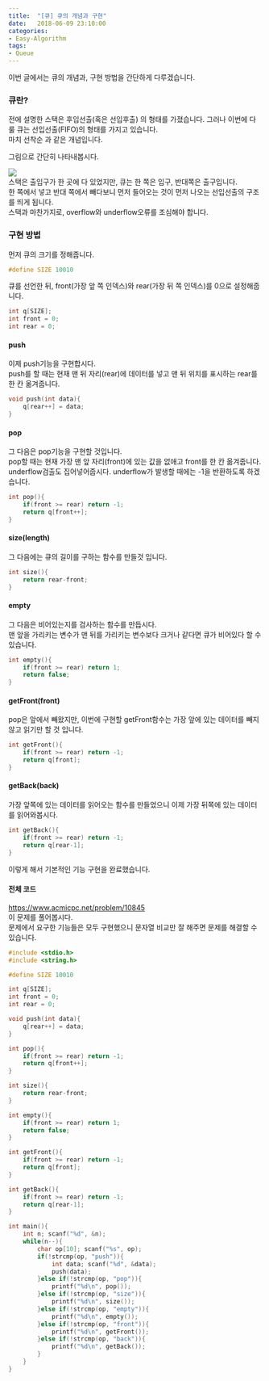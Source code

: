 ```yaml
---
title:  "[큐] 큐의 개념과 구현"
date:   2018-06-09 23:10:00
categories:
- Easy-Algorithm
tags:
- Queue
---
```

이번 글에서는 큐의 개념과, 구현 방법을 간단하게 다루겠습니다.

### 큐란?
전에 설명한 스택은 후입선출(혹은 선입후출) 의 형태를 가졌습니다. 그러나 이번에 다룰 큐는 선입선출(FIFO)의 형태를 가지고 있습니다.<br>
마치 선착순 과 같은 개념입니다.

그림으로 간단히 나타내봅시다.

<img src = "https://i.imgur.com/vYR2HC2.png"><br>
스택은 출입구가 한 곳에 다 있었지만, 큐는 한 쪽은 입구, 반대쪽은 출구입니다.<br>
한 쪽에서 넣고 반대 쪽에서 빼다보니 먼저 들어오는 것이 먼저 나오는 선입선출의 구조를 띄게 됩니다.<br>
스택과 마찬가지로, overflow와 underflow오류를 조심해야 합니다.

### 구현 방법
먼저 큐의 크기를 정해줍니다.
```cpp
#define SIZE 10010
```

큐를 선언한 뒤, front(가장 앞 쪽 인덱스)와 rear(가장 뒤 쪽 인덱스)를 0으로 설정해줍니다.
```cpp
int q[SIZE];
int front = 0;
int rear = 0;
```

#### push
이제 push기능을 구현합시다.<br>
push를 할 때는 현재 맨 뒤 자리(rear)에 데이터를 넣고 맨 뒤 위치를 표시하는 rear를 한 칸 옮겨줍니다.
```cpp
void push(int data){
    q[rear++] = data;
}
```

#### pop
그 다음은 pop기능을 구현할 것입니다.<br>
pop할 때는 현재 가장 맨 앞 자리(front)에 있는 값을 없애고 front를 한 칸 옮겨줍니다.<br>
underflow검출도 집어넣어줍시다. underflow가 발생할 때에는 -1을 반환하도록 하겠습니다.
```cpp
int pop(){
    if(front >= rear) return -1;
    return q[front++];
}
```

#### size(length)
그 다음에는 큐의 길이를 구하는 함수를 만들것 입니다.
```cpp
int size(){
    return rear-front;
}
```

#### empty
그 다음은 비어있는지를 검사하는 함수를 만듭시다.<br>
맨 앞을 가리키는 변수가 맨 뒤를 가리키는 변수보다 크거나 같다면 큐가 비어있다 할 수 있습니다.
```cpp
int empty(){
    if(front >= rear) return 1;
    return false;
}
```

#### getFront(front)
pop은 앞에서 빼왔지만, 이번에 구현할 getFront함수는 가장 앞에 있는 데이터를 빼지 않고 읽기만 할 것 입니다.
```cpp
int getFront(){
    if(front >= rear) return -1;
    return q[front];
}
```

#### getBack(back)
가장 앞쪽에 있는 데이터를 읽어오는 함수를 만들었으니 이제 가장 뒤쪽에 있는 데이터를 읽어와봅시다.
```cpp
int getBack(){
    if(front >= rear) return -1;
    return q[rear-1];
}
```
이렇게 해서 기본적인 기능 구현을 완료했습니다.

#### 전체 코드
https://www.acmicpc.net/problem/10845<br>
이 문제를 풀어봅시다.<br>
문제에서 요구한 기능들은 모두 구현했으니 문자열 비교만 잘 해주면 문제를 해결할 수 있습니다.
```cpp
#include <stdio.h>
#include <string.h>

#define SIZE 10010

int q[SIZE];
int front = 0;
int rear = 0;

void push(int data){
    q[rear++] = data;
}

int pop(){
    if(front >= rear) return -1;
    return q[front++];
}

int size(){
    return rear-front;
}

int empty(){
    if(front >= rear) return 1;
    return false;
}

int getFront(){
    if(front >= rear) return -1;
    return q[front];
}

int getBack(){
    if(front >= rear) return -1;
    return q[rear-1];
}

int main(){
    int n; scanf("%d", &n);
    while(n--){
        char op[10]; scanf("%s", op);
        if(!strcmp(op, "push")){
            int data; scanf("%d", &data);
            push(data);
        }else if(!strcmp(op, "pop")){
            printf("%d\n", pop());
        }else if(!strcmp(op, "size")){
            printf("%d\n", size());
        }else if(!strcmp(op, "empty")){
            printf("%d\n", empty());
        }else if(!strcmp(op, "front")){
            printf("%d\n", getFront());
        }else if(!strcmp(op, "back")){
            printf("%d\n", getBack());
        }
    }
}
```
